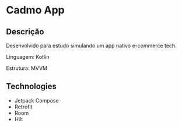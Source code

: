 # Cadmo App

## Descrição

Desenvolvido para estudo simulando um app nativo e-commerce tech.

Linguagem: Kotlin

Estrutura: MVVM

## Technologies

- Jetpack Compose
- Retrofit
- Room
- Hilt
